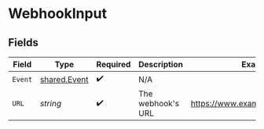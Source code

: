 # WebhookInput


## Fields

| Field                                        | Type                                         | Required                                     | Description                                  | Example                                      |
| -------------------------------------------- | -------------------------------------------- | -------------------------------------------- | -------------------------------------------- | -------------------------------------------- |
| `Event`                                      | [shared.Event](../../models/shared/event.md) | :heavy_check_mark:                           | N/A                                          |                                              |
| `URL`                                        | *string*                                     | :heavy_check_mark:                           | The webhook's URL                            | https://www.example.com/webhook              |